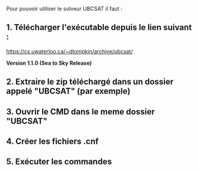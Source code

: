 Pour pouvoir utiliser le solveur UBCSAT il faut :

## 1. Télécharger l'exécutable depuis le lien suivant :

https://cs.uwaterloo.ca/~dtompkin/archive/ubcsat/

**Version 1.1.0 (Sea to Sky Release)**

## 2. Extraire le zip téléchargé dans un dossier appelé "UBCSAT" (par exemple)

## 3. Ouvrir le CMD dans le meme dossier "UBCSAT"

## 4. Créer les fichiers .cnf

## 5. Exécuter les commandes 

